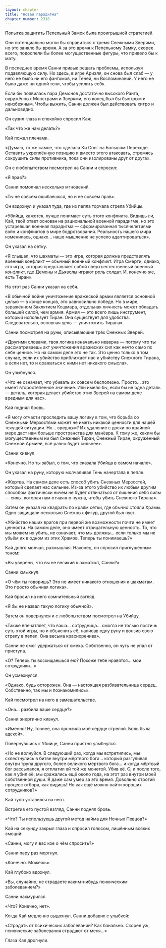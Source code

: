 ```yaml
---
layout: chapter
title: "Новая парадигма"
chapter_number: 2318
---
```




Попытка защитить Пепельный Замок была проигрышной стратегией.

Они потенциально могли бы справиться с тремя Снежными Зверями, но это заняло бы время. А за это время к Пепельному Замку, скорее всего, подоспели бы более могущественные фигуры, что привело бы к мату.

В последнее время Санни привык решать проблемы, используя подавляющую силу. Но здесь, в игре Ариэля, он снова был слаб — у него не было ни его фантомов, ни Теней, ни Воспоминаний. У него не было даже ни одной тени, чтобы усилить себя.

Если бы появилась пара Демонов достаточно высокого Ранга, окружённых Монстрами и Зверями, его конец был бы быстрым и неизбежным. Чтобы выжить, Санни должен был действовать хитро и дальновидно.

Он сузил глаза и спокойно спросил Кая:

«Так что же нам делать?»

Кай пожал плечами.

«Думаю, то же самое, что сделала Ки Сонг на Большом Переходе. Оставить укреплённую позицию и вместо этого атаковать, стремясь сокрушить силы противника, пока они изолированы друг от друга».

Он с любопытством посмотрел на Санни и спросил:

«Я прав?»

Санни помолчал несколько мгновений.

«Ты не совсем ошибаешься, но и не совсем прав».

Он вздохнул и указал туда, где из пепла торчала стрела Убийцы.

«Убийца, кажется, лучше понимает суть этого конфликта. Видишь ли, Кай, твой ответ основан на рациональной военной парадигме, но это устаревшая военная парадигма — сформированная тысячелетиями войн и конфликтов в мире бодрствования. Реальность нашего мира изменилась, однако... наше мышление не успело адаптироваться».

Он указал на сетку.

«Я слышал, что шахматы — это игра, которая должна представлять военный конфликт — обычный военный конфликт. Игра Смерти, однако, это игра, которая представляет собой сверхъестественный военный конфликт, где Демоны и Дьяволы играют роль солдат. И, конечно же, есть Тиран».

На этот раз Санни указал на себя.

«В обычной войне уничтожение вражеской армии является основной целью — в конце концов, это равносильно победе. Но в мире, заражённом Заклятием Кошмара, отдельная личность может обладать большей силой, чем армия. Армия — это всего лишь инструмент, который использует Тиран. Она существует для удобства. Следовательно, основная цель — уничтожить Тирана».

Санни посмотрел на руны, описывающие трёх Снежных Зверей.

«Другими словами, твоя логика изначально неверна — потому что ты рассматриваешь акт уничтожения вражеских сил как нечто само по себе ценное. Но на самом деле это не так. Это ценно только в том случае, если их убийство приближает нас к убийству Снежного Тирана, а если нет, то и сражаться с ними нет никакого смысла».

Он улыбнулся.

«Что не означает, что убивать их совсем бесполезно. Просто... это имеет второстепенное значение. Или имело бы, если бы не одна деталь — деталь, которая делает убийство этих Зверей на самом деле вредным для нас».

Кай поднял бровь.

«Я могу отчасти проследить вашу логику в том, что борьба со Снежными Мерзостями может не иметь никакой ценности для нашей текущей ситуации. Но... вредным? Их удаление с доски по крайней мере даст нам больше пространства для манёвра. К тому же, каким бы могущественным ни был Снежный Тиран, Снежный Тиран, окружённый Снежной Армией, всё равно будет сильнее».

Санни кивнул.

«Конечно. Но ты забыл, о том, что сказала Убийца в самом начале».

Он указал на руну, которую молчаливая Тень начертала в пепле.

«Жертва. На самом деле есть способ убить Снежных Мерзостей, который сделает нас сильнее. Из-за этого убийство их любым другим способом фактически ничем не будет отличаться от лишения себя силы — силы, которая нам отчаянно нужна, чтобы убить Снежного Тирана».

Затем он указал на квадраты по краям сетки, где обычно стояли Храмы. Один защищали несколько Снежных фигур, другой был пуст.

«Убийство наших врагов при первой же возможности почти не имеет ценности. На самом деле, оно имеет отрицательную ценность. То, что мы можем их убить, не означает, что мы должны... если только мы не убьём их в одном из этих Храмов. Теперь ты понимаешь?»

Кай долго молчал, размышляя. Наконец, он спросил приглушённым тоном:

«Вы уверены, что вы не великий шахматист, Санни?»

Санни хмыкнул.

«О чём ты говоришь? Это не имеет никакого отношения к шахматам. Это просто обычная логика».

Кай бросил на него сомнительный взгляд.

«Я бы не назвал такую логику обычной».

Затем он повернулся и с любопытством посмотрел на Убийцу.

«Также впечатляет, что ваша... сотрудница... смогла не только постичь суть этой игры, но и объяснить её, написав одну руну и вонзив свою стрелу в пепел. Она весьма красноречива».

Санни не смог удержаться от смеха. Собственно, он чуть не упал от приступа.

«О? Теперь ты восхищаешься ею? Похоже тебе нравятся... мои сотрудники...»

Он усмехнулся.

«Однако, будь осторожен. Она — настоящая разбивательница сердец. Собственно, так мы и познакомились».

Кай посмотрел на него в замешательстве.

«Она... разбила ваше сердце?»

Санни энергично кивнул.

«Именно! Ну, точнее, она пронзила моё сердце стрелой. Боль была адской».

Повернувшись к Убийце, Санни приятно улыбнулся.

«Но не волнуйся. В следующий раз, когда мы встретились, мы схлестнулись в битве внутри мёртвого бога... который разгуливал внутри трупа другого, более великого мёртвого бога... и когда мёртвый бог рассыпался, я отплатил ей той же монетой. Убив её. О, и после того, как я убил её, мы сражались ещё около года, на этот раз внутри моей собственной души. Я даже сам умер за это время. Довольно строгий процесс отбора, как видишь! Но как ещё можно найти хороших сотрудников?»

Кай тупо уставился на него.

Встретив его пустой взгляд, Санни поднял бровь.

«Что? Ты используешь другой метод найма для Ночных Певцов?»

Кай на секунду закрыл глаза и спросил голосом, лишённым всяких эмоций:

«Санни, могу я вас кое о чём спросить?»

Санни пару раз моргнул.

«Конечно. Можешь».

Кай глубоко вдохнул.

«Вы, случайно, не страдаете каким-нибудь психическим заболеванием?»

Санни нахмурился.

«Что? Конечно, нет».

Когда Кай медленно выдохнул, Санни добавил с улыбкой:

«Страдать от психических заболеваний? Как банально. Скорее уж, психические заболевания страдают от меня...»

Глаза Кая дрогнули.

